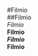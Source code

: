 #Filmio     </br>
##Filmio    </br>
*Filmio*    </br>
**Filmio**  </br>
***Filmio***    </br>
****Filmio****  </br>